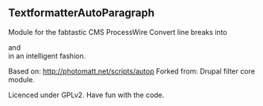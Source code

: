 ## TextformatterAutoParagraph

Module for the fabtastic CMS ProcessWire
Convert line breaks into <p> and <br> in an intelligent fashion.

Based on: http://photomatt.net/scripts/autop
Forked from: Drupal filter core module.

Licenced under GPLv2. Have fun with the code.